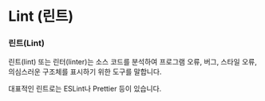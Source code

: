 # Lint (린트)

### 린트(Lint)

린트(lint) 또는 린터(linter)는 소스 코드를 분석하여 프로그램 오류, 버그, 스타일 오류, 의심스러운 구조체를 표시하기 위한 도구를 말합니다.

대표적인 린트로는 ESLint나 Prettier 등이 있습니다.
